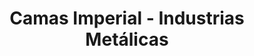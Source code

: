 ---
title: "Camas Imperial - Industrias Metálicas"
url: /santa-tecla/camas-imperial-industrias-metalicas/
shop: Möbel
---